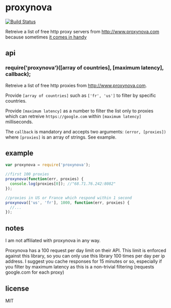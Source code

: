 # proxynova


[![Build Status](https://secure.travis-ci.org/brianc/node-proxynova.png)](http://travis-ci.org/brianc/node-proxynova)

Retreive a list of free http proxy servers from http://www.proxynova.com because sometimes [it comes in handy](https://github.com/brianc/node-hacker-news-parser)

## api

### require('proxynova')([array of countries], [maximum latency], callback);

Retreive a list of free http proxies from http://www.proxynova.com.

Provide `[array of countries]` such as `['fr', 'us']` to filter by specific countries.

Provide `[maximum latency]` as a number to filter the list only to proxies which can retreive `https://google.com` within `[maximum latency]` milliseconds.

The `callback` is mandatory and accepts two arguments: `(error, [proxies])` where `[proxies]` is an array of strings.  See example.

## example

```js
var proxynova = require('proxynova');

//first 100 proxies
proxynova(function(err, proxies) {
  console.log(proxies[0]); //"68.71.76.242:8082"
});

//proxies in US or France which respond within 1 second
proxynova(['us', 'fr'], 1000, function(err, proxies) {
  //...
});
```

## notes

I am not affiliated with proxynova in any way.

Proxynova has a 100 request per day limit on their API.  This limit is enforced against this library, so you can only use this library 100 times per day per ip address.
I suggest you cache responses for 15 minutes or so, especially if you filter by maximum latency as this is a non-trivial filtering (requests google.com for each proxy) 

## license

MIT
